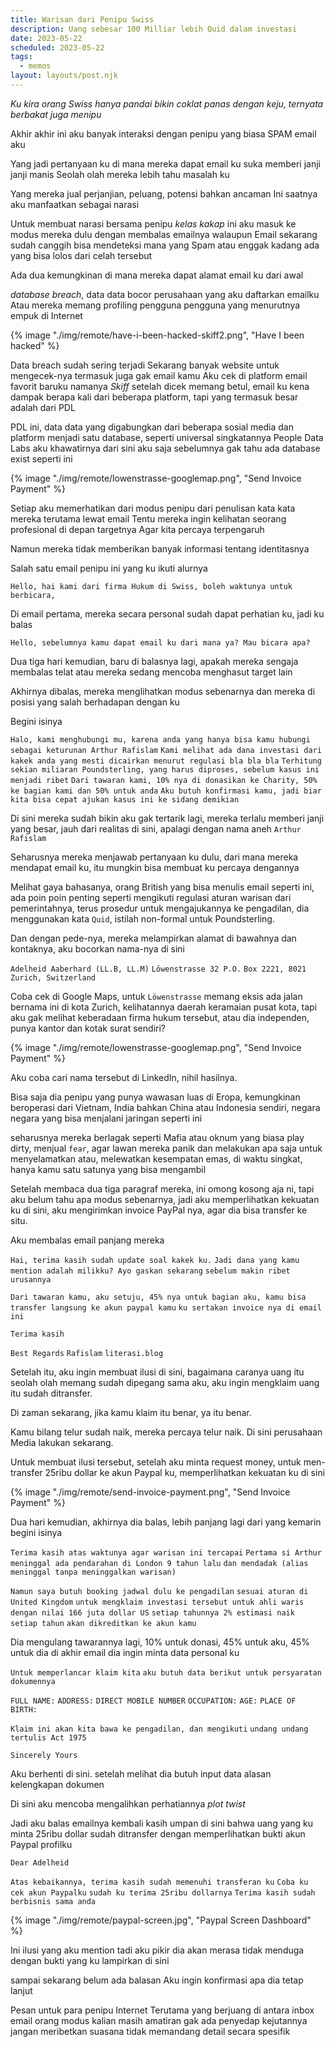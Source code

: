 ```yaml
---
title: Warisan dari Penipu Swiss
description: Uang sebesar 100 Milliar lebih Quid dalam investasi
date: 2023-05-22
scheduled: 2023-05-22
tags:
  - memos
layout: layouts/post.njk
---
```


*Ku kira orang Swiss hanya pandai bikin coklat panas dengan keju,*
*ternyata berbakat juga menipu*

Akhir akhir ini aku banyak interaksi dengan penipu
yang biasa SPAM email aku

Yang jadi pertanyaan ku
di mana mereka dapat email ku
suka memberi janji janji manis
Seolah olah mereka lebih tahu masalah ku

Yang mereka jual perjanjian, peluang, potensi
bahkan ancaman
Ini saatnya aku manfaatkan sebagai narasi

Untuk membuat narasi bersama penipu *kelas kakap* ini
aku masuk ke modus mereka dulu
dengan membalas emailnya
walaupun Email sekarang sudah canggih
bisa mendeteksi mana yang Spam atau enggak
kadang ada yang bisa lolos dari celah tersebut

Ada dua kemungkinan
di mana mereka dapat alamat email ku dari awal

*database breach*, data data bocor perusahaan yang aku daftarkan emailku
Atau mereka memang profiling pengguna pengguna yang menurutnya empuk di Internet

{% image "./img/remote/have-i-been-hacked-skiff2.png", "Have I been hacked" %}

Data breach sudah sering terjadi
Sekarang banyak website untuk mengecek-nya
termasuk juga gak email kamu
Aku cek di platform email favorit baruku
namanya *Skiff*
setelah dicek
memang betul, email ku kena dampak berapa kali
dari beberapa platform, 
tapi yang termasuk besar adalah dari PDL

PDL ini, data data yang digabungkan dari beberapa sosial media dan platform
menjadi satu database, seperti universal
singkatannya People Data Labs
aku khawatirnya dari sini
aku saja sebelumnya gak tahu ada database exist seperti ini

{% image "./img/remote/lowenstrasse-googlemap.png", "Send Invoice Payment" %}

Setiap aku memerhatikan dari modus penipu
dari penulisan kata kata mereka
terutama lewat email
Tentu mereka ingin kelihatan seorang profesional di depan targetnya
Agar kita percaya terpengaruh

Namun mereka tidak memberikan banyak informasi tentang identitasnya

Salah satu email penipu ini yang ku ikuti alurnya

`Hello, hai kami dari firma Hukum di Swiss, boleh waktunya untuk berbicara, `

Di email pertama, mereka secara personal sudah dapat perhatian ku, jadi ku balas

`Hello, sebelumnya kamu dapat email ku dari mana ya? Mau bicara apa?`

Dua tiga hari kemudian, baru di balasnya lagi, apakah mereka sengaja membalas telat atau mereka sedang mencoba menghasut target lain

Akhirnya dibalas, mereka menglihatkan modus sebenarnya dan mereka di posisi yang salah berhadapan dengan ku

Begini isinya

`Halo, kami menghubungi mu, karena anda yang hanya bisa kamu hubungi sebagai keturunan Arthur Rafislam`
`Kami melihat ada dana investasi dari kakek anda yang mesti dicairkan menurut regulasi bla bla bla`
`Terhitung sekian miliaran Poundsterling, yang harus diproses, sebelum kasus ini menjadi ribet`
`Dari tawaran kami, 10% nya di donasikan ke Charity, 50% ke bagian kami dan 50% untuk anda`
`Aku butuh konfirmasi kamu, jadi biar kita bisa cepat ajukan kasus ini ke sidang demikian`

Di sini mereka sudah bikin aku gak tertarik lagi, mereka terlalu memberi janji yang besar, jauh dari realitas di sini, apalagi dengan nama aneh `Arthur Rafislam`

Seharusnya mereka menjawab pertanyaan ku dulu, dari mana mereka mendapat email ku, itu mungkin bisa membuat ku percaya dengannya

Melihat gaya bahasanya, orang British yang bisa menulis email seperti ini, ada poin poin penting seperti mengikuti regulasi aturan warisan dari pemerintahnya, terus prosedur untuk mengajukannya ke pengadilan, dia menggunakan kata `Quid`, istilah non-formal untuk Poundsterling.

Dan dengan pede-nya, mereka melampirkan alamat di bawahnya dan kontaknya, aku bocorkan nama-nya di sini

`Adelheid Aaberhard (LL.B, LL.M)`
`Löwenstrasse 32 P.O.`
`Box 2221, 8021 Zurich, Switzerland`

Coba cek di Google Maps, untuk `Löwenstrasse` memang eksis ada jalan bernama ini di kota Zurich, kelihatannya daerah keramaian pusat kota, tapi aku gak melihat keberadaan firma hukum tersebut, atau dia independen, punya kantor dan kotak surat sendiri?

{% image "./img/remote/lowenstrasse-googlemap.png", "Send Invoice Payment" %}

Aku coba cari nama tersebut di LinkedIn, nihil hasilnya.

Bisa saja dia penipu yang punya wawasan luas di Eropa, kemungkinan beroperasi dari Vietnam, India bahkan China atau Indonesia sendiri, negara negara yang bisa menjalani jaringan seperti ini

seharusnya mereka berlagak seperti Mafia atau oknum yang biasa play dirty, menjual `fear`, agar lawan mereka panik dan melakukan apa saja untuk menyelamatkan atau, melewatkan kesempatan emas, di waktu singkat, hanya kamu satu satunya yang bisa mengambil

Setelah membaca dua tiga paragraf mereka, ini omong kosong aja ni, tapi aku belum tahu apa modus sebenarnya, jadi aku memperlihatkan kekuatan ku di sini, aku mengirimkan invoice PayPal nya, agar dia bisa transfer ke situ.

Aku membalas email panjang mereka

`Hai, terima kasih sudah update soal kakek ku.`
`Jadi dana yang kamu mention adalah milikku? Ayo gaskan sekarang`
`sebelum makin ribet urusannya`

`Dari tawaran kamu, aku setuju, 45% nya untuk bagian aku, kamu bisa transfer langsung ke akun paypal kamu`
`ku sertakan invoice nya di email ini`

`Terima kasih`

`Best Regards`
`Rafislam`
`literasi.blog`

Setelah itu, aku ingin membuat ilusi di sini, bagaimana caranya uang itu seolah olah memang
sudah dipegang sama aku, aku ingin mengklaim uang itu sudah ditransfer.

Di zaman sekarang, jika kamu klaim itu benar, ya itu benar.

Kamu bilang telur sudah naik, mereka percaya telur naik. Di sini perusahaan Media lakukan sekarang.

Untuk membuat ilusi tersebut, setelah aku minta request money, untuk men-transfer 25ribu dollar ke akun Paypal ku, memperlihatkan kekuatan ku di sini

{% image "./img/remote/send-invoice-payment.png", "Send Invoice Payment" %}

Dua hari kemudian, akhirnya dia balas, lebih panjang lagi dari yang kemarin
begini isinya

`Terima kasih atas waktunya agar warisan ini tercapai`
`Pertama si Arthur meninggal ada pendarahan di London 9 tahun lalu`
`dan mendadak (alias meninggal tanpa meninggalkan warisan)`

`Namun saya butuh booking jadwal dulu ke pengadilan`
`sesuai aturan di United Kingdom`
`untuk mengklaim investasi tersebut untuk ahli waris`
`dengan nilai 166 juta dollar US`
`setiap tahunnya 2% estimasi naik setiap tahun`
`akan dikreditkan ke akun kamu`

Dia mengulang tawarannya lagi, 10% untuk donasi, 45% untuk aku, 45% untuk dia
di akhir email dia ingin minta data personal ku

`Untuk memperlancar klaim kita`
`aku butuh data berikut untuk persyaratan dokumennya`

`FULL NAME:`
`ADDRESS:`
`DIRECT MOBILE NUMBER`
`OCCUPATION:`
`AGE:`
`PLACE OF BIRTH:`

`Klaim ini akan kita bawa ke pengadilan, dan mengikuti`
`undang undang tertulis Act 1975`

`Sincerely Yours`

Aku berhenti di sini. setelah melihat dia butuh input data
alasan kelengkapan dokumen

Di sini aku mencoba mengalihkan perhatiannya
*plot twist*

Jadi aku balas emailnya kembali
kasih umpan di sini
bahwa uang yang ku minta 25ribu dollar
sudah ditransfer
dengan memperlihatkan bukti
akun Paypal profilku

`Dear Adelheid`

`Atas kebaikannya, terima kasih sudah memenuhi transferan ku`
`Coba ku cek akun Paypalku`
`sudah ku terima 25ribu dollarnya`
`Terima kasih sudah berbisnis sama anda`

{% image "./img/remote/paypal-screen.jpg", "Paypal Screen Dashboard" %}

Ini ilusi yang aku mention tadi
aku pikir dia akan merasa tidak menduga
dengan bukti yang ku lampirkan di sini

sampai sekarang belum ada balasan
Aku ingin konfirmasi apa dia tetap lanjut

Pesan untuk para penipu Internet
Terutama yang berjuang di antara inbox email orang
modus kalian masih amatiran
gak ada penyedap kejutannya
jangan meribetkan suasana
tidak memandang detail secara spesifik


